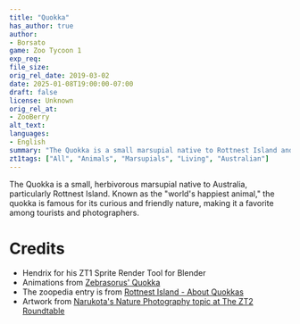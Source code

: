 ```yaml
---
title: "Quokka"
has_author: true
author: 
- Borsato
game: Zoo Tycoon 1
exp_req: 
file_size: 
orig_rel_date: 2019-03-02
date: 2025-01-08T19:00:00-07:00
draft: false
license: Unknown
orig_rel_at: 
- ZooBerry
alt_text: 
languages:
- English
summary: "The Quokka is a small marsupial native to Rottnest Island and other parts of Australia, known for its friendly demeanor and frequent photogenic smiles."
zt1tags: ["All", "Animals", "Marsupials", "Living", "Australian"]
---
```


The Quokka is a small, herbivorous marsupial native to Australia, particularly Rottnest Island. Known as the "world's happiest animal," the quokka is famous for its curious and friendly nature, making it a favorite among tourists and photographers.

# Credits

- Hendrix for his ZT1 Sprite Render Tool for Blender  
- Animations from [Zebrasorus' Quokka](https://zt2downloadlibrary.fandom.com/wiki/Quokka_(Zebrasorus))  
- The zoopedia entry is from [Rottnest Island - About Quokkas](https://www.rottnestisland.com/aboutquokkas)  
- Artwork from [Narukota's Nature Photography topic at The ZT2 Roundtable](https://thezt2roundtable.com/narukota-39-s-nature-photography-t11334-s20.html)
